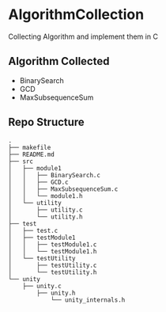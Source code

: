 # AlgorithmCollection

Collecting Algorithm and implement them in C

## Algorithm Collected

- BinarySearch
- GCD
- MaxSubsequenceSum


## Repo Structure

```
.
├── makefile
├── README.md
├── src
│   ├── module1
│   │   ├── BinarySearch.c
│   │   ├── GCD.c
│   │   ├── MaxSubsequenceSum.c
│   │   └── module1.h
│   └── utility
│       ├── utility.c
│       └── utility.h
├── test
│   ├── test.c
│   ├── testModule1
│   │   ├── testModule1.c
│   │   └── testModule1.h
│   └── testUtility
│       ├── testUtility.c
│       └── testUtility.h
└── unity
    ├── unity.c
        ├── unity.h
            └── unity_internals.h
```